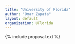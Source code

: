 ```yaml
---
title: "University of Florida"
author: "Omar Zapata"
layout: default
organization: UFlorida
---
```


{% include proposal.ext %}
